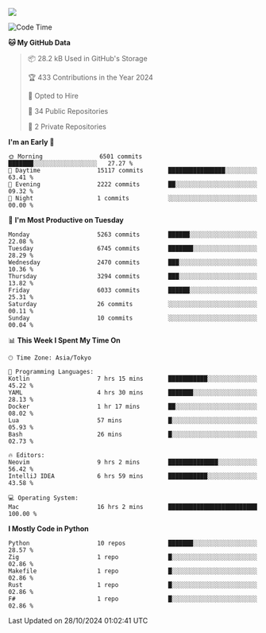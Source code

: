 ![](https://komarev.com/ghpvc/?username=kitagawa-hr)

<!--START_SECTION:waka-->
![Code Time](http://img.shields.io/badge/Code%20Time-1%2C153%20hrs%2011%20mins-blue)

**🐱 My GitHub Data** 

> 📦 28.2 kB Used in GitHub's Storage 
 > 
> 🏆 433 Contributions in the Year 2024
 > 
> 💼 Opted to Hire
 > 
> 📜 34 Public Repositories 
 > 
> 🔑 2 Private Repositories 
 > 
**I'm an Early 🐤** 

```text
🌞 Morning                6501 commits        ███████░░░░░░░░░░░░░░░░░░   27.27 % 
🌆 Daytime                15117 commits       ████████████████░░░░░░░░░   63.41 % 
🌃 Evening                2222 commits        ██░░░░░░░░░░░░░░░░░░░░░░░   09.32 % 
🌙 Night                  1 commits           ░░░░░░░░░░░░░░░░░░░░░░░░░   00.00 % 
```
📅 **I'm Most Productive on Tuesday** 

```text
Monday                   5263 commits        ██████░░░░░░░░░░░░░░░░░░░   22.08 % 
Tuesday                  6745 commits        ███████░░░░░░░░░░░░░░░░░░   28.29 % 
Wednesday                2470 commits        ███░░░░░░░░░░░░░░░░░░░░░░   10.36 % 
Thursday                 3294 commits        ███░░░░░░░░░░░░░░░░░░░░░░   13.82 % 
Friday                   6033 commits        ██████░░░░░░░░░░░░░░░░░░░   25.31 % 
Saturday                 26 commits          ░░░░░░░░░░░░░░░░░░░░░░░░░   00.11 % 
Sunday                   10 commits          ░░░░░░░░░░░░░░░░░░░░░░░░░   00.04 % 
```


📊 **This Week I Spent My Time On** 

```text
🕑︎ Time Zone: Asia/Tokyo

💬 Programming Languages: 
Kotlin                   7 hrs 15 mins       ███████████░░░░░░░░░░░░░░   45.22 % 
YAML                     4 hrs 30 mins       ███████░░░░░░░░░░░░░░░░░░   28.13 % 
Docker                   1 hr 17 mins        ██░░░░░░░░░░░░░░░░░░░░░░░   08.02 % 
Lua                      57 mins             █░░░░░░░░░░░░░░░░░░░░░░░░   05.93 % 
Bash                     26 mins             █░░░░░░░░░░░░░░░░░░░░░░░░   02.73 % 

🔥 Editors: 
Neovim                   9 hrs 2 mins        ██████████████░░░░░░░░░░░   56.42 % 
IntelliJ IDEA            6 hrs 59 mins       ███████████░░░░░░░░░░░░░░   43.58 % 

💻 Operating System: 
Mac                      16 hrs 2 mins       █████████████████████████   100.00 % 
```

**I Mostly Code in Python** 

```text
Python                   10 repos            ███████░░░░░░░░░░░░░░░░░░   28.57 % 
Zig                      1 repo              █░░░░░░░░░░░░░░░░░░░░░░░░   02.86 % 
Makefile                 1 repo              █░░░░░░░░░░░░░░░░░░░░░░░░   02.86 % 
Rust                     1 repo              █░░░░░░░░░░░░░░░░░░░░░░░░   02.86 % 
F#                       1 repo              █░░░░░░░░░░░░░░░░░░░░░░░░   02.86 % 
```




 Last Updated on 28/10/2024 01:02:41 UTC
<!--END_SECTION:waka-->
